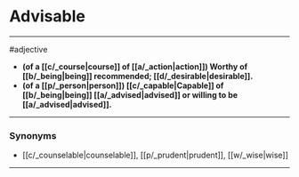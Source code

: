 # Advisable
---
#adjective
- **(of a [[c/_course|course]] of [[a/_action|action]]) Worthy of [[b/_being|being]] recommended; [[d/_desirable|desirable]].**
- **(of a [[p/_person|person]]) [[c/_capable|Capable]] of [[b/_being|being]] [[a/_advised|advised]] or willing to be [[a/_advised|advised]].**
---
### Synonyms
- [[c/_counselable|counselable]], [[p/_prudent|prudent]], [[w/_wise|wise]]
---
